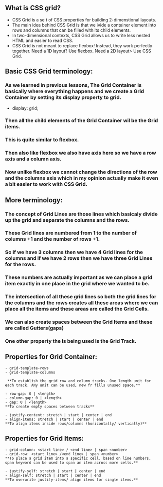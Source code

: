 ## What is CSS grid?
- CSS Grid is a se t of CSS properties for building 2-dimenstional layouts.
-  The main idea behind CSS Grid is that we ivide a container element into rows and columns that can be filled with its child elements.
- In two-dimensional contexts, CSS Grid allows us to write less nested HTML and easier to read CSS.
- CSS Grid is not meant to replace flexbox! Instead, they work perfectly together. Need a 1D layout? Use flexbox. Need a 2D layout> Use CSS Grid.

## Basic CSS Grid terminology:
### As we learned in previous lessons, The Grid Container is basically where everything happens and we create a Grid Container by setting its display property to grid.
- display: grid;
### Then all the child elements of the Grid Container wil be the Grid items.
### This is quite similar to flexbox.
### Then also like flexbox we also have axis here so we have a row axis and a column axis.
### Now unlike flexbox we cannot change the directions of the row and the columns axis which in my opinion actually make it even a bit easier to work with CSS Grid.

## More terminology:
### The concept of Grid Lines are those lines which basicaly divide up the grid and separate the columns and the rows.
### These Grid lines are numbered from 1 to the number of columns +1 and the number of rows +1.
### So if we have 3 columns then we have 4 Grid lines for the columns and if we have 2 rows then we have three Grid Lines for the rows.
### These numbers are actually important as we can place a grid item exactly in one place in the grid where we wanted to be.
### The intersection of all these grid lines so both the grid lines for the columns and the rows creates all these areas where we can place all the items and these areas are called the Grid Cells.
### We can also create spaces between the Grid Items and these are called Gutters(gaps)
### One other property the is being used is the Grid Track.

## Properties for Grid Container:
```
- grid-template-rows
- grid-template-columns

 **To establish the grid row and column tracks. One length unit for each track. ANy unit can be used, new fr fills unused space.** 
```
```
- row-gap: 0 | <length> 
- column-gap: 0 | <length>
- gap: 0 | <length>
**To create empty spaces between tracks**
```
```
- justify-content: stretch | start | center | end
- align-items: stretch | start | center | end
**To align items inside rows/columns (horizontally/ vertically)**
```

## Properties for Grid Items:
```
- grid-column: <start line> / <end line> | span <number>
- grid-row: <start line> /<end line> | span <number>
**To place a grid item into a specific cell, based on line numbers.
span keyword can be used to span an item across more cells.**
```
```
- justify-self: stretch | start | center | end
- align-self: stretch | start | center | end
**To overwrite justify-items/ align items for single items.**
```